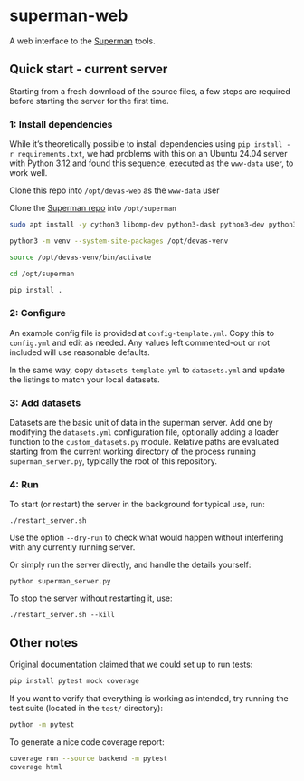 # superman-web

A web interface to the [Superman](https://github.com/all-umass/superman) tools.

## Quick start - current server

Starting from a fresh download of the source files,
a few steps are required before starting the server for the first time.

### 1: Install dependencies

While it’s theoretically possible to install dependencies using `pip install -r requirements.txt`, we had problems with this on an Ubuntu 24.04 server with Python 3.12 and found this sequence, executed as the `www-data` user, to work well.

Clone this repo into `/opt/devas-web` as the `www-data` user

Clone the [Superman repo](https://github.com/all-umass/superman) into `/opt/superman`

```bash
sudo apt install -y cython3 libomp-dev python3-dask python3-dev python3-h5py python3-matplotlib python3-pandas python3-pywt python3-yaml python3-sklearn python3-setuptools python3-tornado python3-venv

python3 -m venv --system-site-packages /opt/devas-venv

source /opt/devas-venv/bin/activate

cd /opt/superman

pip install .
```

### 2: Configure

An example config file is provided at `config-template.yml`.
Copy this to `config.yml` and edit as needed.
Any values left commented-out or not included will use reasonable defaults.

In the same way, copy `datasets-template.yml` to `datasets.yml`
and update the listings to match your local datasets.


### 3: Add datasets

Datasets are the basic unit of data in the superman server.
Add one by modifying the `datasets.yml` configuration file,
optionally adding a loader function to the `custom_datasets.py` module.
Relative paths are evaluated starting from the current working directory
of the process running `superman_server.py`,
typically the root of this repository.


### 4: Run

To start (or restart) the server in the background for typical use, run:

    ./restart_server.sh

Use the option `--dry-run` to check what would happen without interfering
with any currently running server.

Or simply run the server directly, and handle the details yourself:

    python superman_server.py

To stop the server without restarting it, use:

    ./restart_server.sh --kill



## Other notes

Original documentation claimed that we could set up to run tests:

```bash
pip install pytest mock coverage
```

If you want to verify that everything is working as intended, try running the test suite (located in the `test/` directory):

```bash
python -m pytest
```

To generate a nice code coverage report:

```bash
coverage run --source backend -m pytest
coverage html
```
